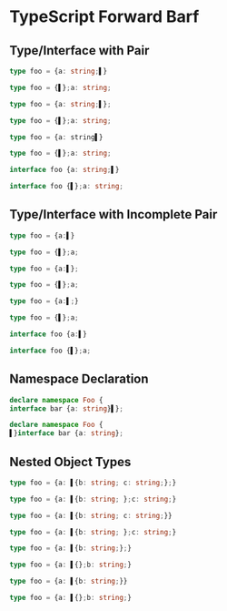 # TypeScript Forward Barf
## Type/Interface with Pair
```typescript
type foo = {a: string;▌}
```
```typescript
type foo = {▌};a: string;
```

```typescript
type foo = {a: string;▌};
```
```typescript
type foo = {▌};a: string;
```

```typescript
type foo = {a: string▌}
```
```typescript
type foo = {▌};a: string;
```

```typescript
interface foo {a: string;▌}
```
```typescript
interface foo {▌};a: string;
```

## Type/Interface with Incomplete Pair
```typescript
type foo = {a:▌}
```
```typescript
type foo = {▌};a;
```

```typescript
type foo = {a:▌};
```
```typescript
type foo = {▌};a;
```

```typescript
type foo = {a:▌;}
```
```typescript
type foo = {▌};a;
```

```typescript
interface foo {a:▌}
```
```typescript
interface foo {▌};a;
```


## Namespace Declaration
```ts
declare namespace Foo {
interface bar {a: string}▌};
```
```ts
declare namespace Foo {
▌}interface bar {a: string};
```

## Nested Object Types
```ts
type foo = {a: ▌{b: string; c: string;};}
```
```ts
type foo = {a: ▌{b: string; };c: string;}
```

```ts
type foo = {a: ▌{b: string; c: string;}}
```
```ts
type foo = {a: ▌{b: string; };c: string;}
```

```ts
type foo = {a: ▌{b: string;};}
```
```ts
type foo = {a: ▌{};b: string;}
```

```ts
type foo = {a: ▌{b: string;}}
```
```ts
type foo = {a: ▌{};b: string;}
```